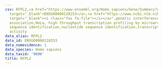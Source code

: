 ```yaml
---
csv: RFPL2,<a href="https://www.ensembl.org/Homo_sapiens/Gene/Summary?db=core;g=ENSG00000128253"
  target="_blank">ENSG00000128253</a>,<a href="https://www.ncbi.nlm.nih.gov/pubmed/17216044"
  target="_blank"><i class="fas fa-file"></i></a>",genetic interference,functional
  association,HeLa, high throughput transcription profiling by microarray,nucleotide
  sequence identification,nucleotide sequence identification,transcriptional regulation,up-regulates
  activity
data_alias: RFPL2
data_id: ENSG00000128253
data_numevidence: 1
data_species: Homo sapiens
data_taxid: '9606'
title: RFPL2
---
```

